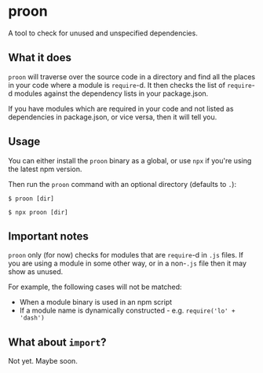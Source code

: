 # proon

A tool to check for unused and unspecified dependencies.

## What it does

`proon` will traverse over the source code in a directory and find all the places in your code where a module is `require`-d. It then checks the list of `require`-d modules against the dependency lists in your package.json.

If you have modules which are required in your code and not listed as dependencies in package.json, or vice versa, then it will tell you.

## Usage

You can either install the `proon` binary as a global, or use `npx` if you're using the latest npm version.

Then run the `proon` command with an optional directory (defaults to `.`):

```
$ proon [dir]
```

```
$ npx proon [dir]
```

## Important notes

`proon` only (for now) checks for modules that are `require`-d in `.js` files. If you are using a module in some other way, or in a non-`.js` file then it may show as unused.

For example, the following cases will not be matched:

* When a module binary is used in an npm script
* If a module name is dynamically constructed - e.g. `require('lo' + 'dash')`

## What about `import`?

Not yet. Maybe soon.

